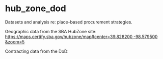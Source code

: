 # hub_zone_dod

Datasets and analysis re: place-based procurement strategies.

Geographic data from the SBA HubZone site:  https://maps.certify.sba.gov/hubzone/map#center=39.828200,-98.579500&zoom=5

Contracting data from the DoD: 

